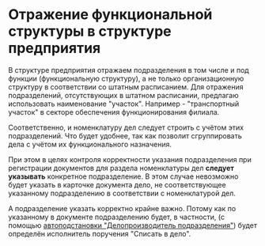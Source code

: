 # Отражение функциональной структуры в структуре предприятия

В структуре предприятия отражаем подразделения в том числе и под функции
(функциональную структуру), а не только организационную структуру в соответствии
со штатным расписанием.
Для отражения подразделений, отсутствующих в штатном расписании,
предлагаю использовать наименование "участок". Например - "транспортный участок"
в секторе обеспечения функционирования филиала.

Соответственно, и номенклатуру дел следует строить с учётом этих подразделений.
Что будет удобнее, так как позволит сгруппировать дела с учётом их функционального
назначения.

При этом в целях контроля корректности указания подразделения при регистрации
документов для раздела номенклатуры дел **следует указывать** конкретное подразделение.
В этом случае невозможно будет указать в карточке документа дело, не соответствующее
указанному подразделению в соответствии с номенклатурой дел.

А подразделение указать корректно крайне важно.
Потому как по указанному в документе подразделению будет, в частности,
(с помощью [автоподстановки "Делопроизводитель подразделения"](../../Автоподстановки/Делопроизводитель%20подразделения/))
будет определён исполнитель поручения "Списать в дело".
